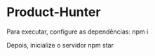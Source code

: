 # Product-Hunter

Para executar, configure as dependências:
npm i

Depois, inicialize o servidor
npm star
